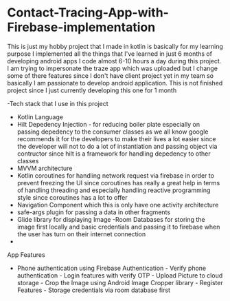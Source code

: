 # Contact-Tracing-App-with-Firebase-implementation

This is just my hobby project that I made in kotlin is basically for my learning purpose I implemented all the things that I've learned in just 6 months of developing android apps I code almost 6-10 hours a day during this project. 
I am trying to impersonate the traze app which was uploaded but I change some of there features since I don't have client project yet in my team so basically I am passionate to
develop android application. This is not finished project since I just currently developing this one for 1 month

-Tech stack that I use in this project
  - Kotlin Language
  - Hilt Depedency Injection - for reducing  boiler plate especially on passing depedency to the consumer classes as we all know google recommends it for the developers to make
  their lives a lot easier since the developer will not to do a lot of instantiation and passing object via contructor since hilt is a framework for handling depedency to other classes
  - MVVM architecture
  - Kotlin coroutines for handling network request via firebase in order to prevent freezing the UI since coroutines has really a great help in terms of handling threading
and especially handling reactive programming style since coroutines has a lot to offer
  - Navigation Component which this is only have one activity architecture 
  - safe-args plugin for passing a data in other fragments
  - Glide library for displaying Image
  -Room Databases for storing the image first locally and basic credentials and passing it to firebase when the user has turn on their internet connection
  -
  
 
App Features
   - Phone authentication using Firebase Authentication
    - Verify phone authentication
    - Login features with verify OTP
    - Upload Picture to cloud storage
    - Crop the Image using Android Image Cropper library
    - Register Features
    - Storage credentials via room database first
